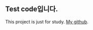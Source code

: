 ## Test code입니다.

This project is just for study. 
[My github](https://github.com/hyeonuk-choo/react-basics-review.git).

